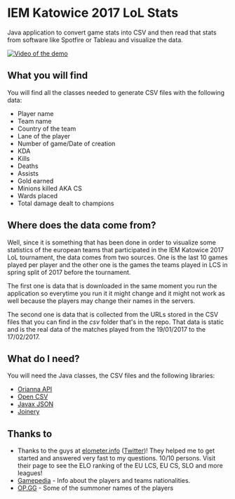 # IEM Katowice 2017 LoL Stats
Java application to convert game stats into CSV and then read that stats from software like Spotfire or Tableau and visualize the data.

[![Video of the demo](http://img.youtube.com/vi/BSF6WKHXRO4/0.jpg)](https://www.youtube.com/watch?v=BSF6WKHXRO4)

## What you will find
You will find all the classes needed to generate CSV files with the following data:
* Player name
* Team name
* Country of the team
* Lane of the player
* Number of game/Date of creation
* KDA
* Kills
* Deaths
* Assists
* Gold earned 
* Minions killed AKA CS
* Wards placed
* Total damage dealt to champions

## Where does the data come from?
Well, since it is something that has been done in order to visualize some statistics of the european teams that participated in the IEM Katowice 2017 LoL tournament, the data comes from two sources. One is the last 10 games played per player and the other one is the games the teams played in LCS in spring split of 2017 before the tournament. 

The first one is data that is downloaded in the same moment you run the application so everytime you run it it might change and it might not work as well because the players may change their names in the servers. 

The second one is data that is collected from the URLs stored in the CSV files that you can find in the *csv* folder that's in the repo. That data is static and is the real data of the matches played from the 19/01/2017 to the 17/02/2017.

## What do I need?
You will need the Java classes, the CSV files and the following libraries:
* [Orianna API](https://github.com/meraki-analytics/Orianna)
* [Open CSV](http://opencsv.sourceforge.net/)
* [Javax JSON](https://repo1.maven.org/maven2/org/glassfish/javax.json/1.0.4/)
* [Joinery](https://github.com/cardillo/joinery)

## Thanks to
* Thanks to the guys at [elometer.info](http://elometer.info/) ([Twitter](https://twitter.com/elometer))! They helped me to get started and answered very fast to my questions. 10/10 persons. Visit their page to see the ELO ranking of the EU LCS, EU CS, SLO and more leagues!
* [Gamepedia](http://lol.gamepedia.com/League_of_Legends_Wiki) - Info about the players and teams nationalities.
* [OP.GG](https://euw.op.gg/ranking/ladder/) - Some of the summoner names of the players
